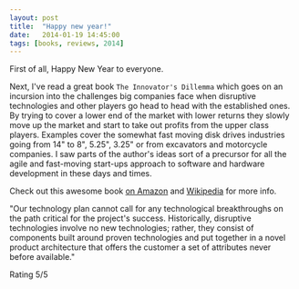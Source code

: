 ```yaml
---
layout: post
title:  "Happy new year!"
date:   2014-01-19 14:45:00
tags: [books, reviews, 2014]
---
```


First of all, Happy New Year to everyone.

Next, I've read a great book `The Innovator's Dillemma` which goes on an incursion into the challenges big companies face when disruptive technologies and other players go head to head with the established ones. By trying to cover a lower end of the market with lower returns they slowly move up the market and start to take out profits from the upper class players. Examples cover the somewhat fast moving disk drives industries going from 14" to 8", 5.25", 3.25" or from excavators and motorcycle companies. I saw parts of the author's ideas sort of a precursor for all the agile and fast-moving start-ups approach to software and hardware development in these days and times.

Check out this awesome book [on Amazon] and [Wikipedia] for more info.

"Our technology plan cannot call for any technological breakthroughs on the path critical for the  project's success. Historically, disruptive technologies involve no new technologies; rather, they  consist of components built around proven technologies and put together in a novel product architecture that offers the customer a set of attributes never before available."

Rating 5/5

[on Amazon]: http://www.amazon.com/The-Innovators-Dilemma-Revolutionary-Business/dp/0062060244
[Wikipedia]: http://en.wikipedia.org/wiki/The_Innovator's_Dilemma
